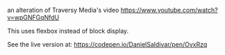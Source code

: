 
an alteration of Traversy Media's video
https://www.youtube.com/watch?v=wpGNFGqNfdU

This uses flexbox instead of block display.

See the live version at:
https://codepen.io/DanielSaldivar/pen/OvxRzq